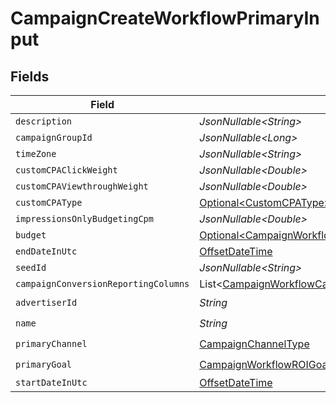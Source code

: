# CampaignCreateWorkflowPrimaryInput


## Fields

| Field                                                                                                                                              | Type                                                                                                                                               | Required                                                                                                                                           | Description                                                                                                                                        |
| -------------------------------------------------------------------------------------------------------------------------------------------------- | -------------------------------------------------------------------------------------------------------------------------------------------------- | -------------------------------------------------------------------------------------------------------------------------------------------------- | -------------------------------------------------------------------------------------------------------------------------------------------------- |
| `description`                                                                                                                                      | *JsonNullable\<String>*                                                                                                                            | :heavy_minus_sign:                                                                                                                                 | N/A                                                                                                                                                |
| `campaignGroupId`                                                                                                                                  | *JsonNullable\<Long>*                                                                                                                              | :heavy_minus_sign:                                                                                                                                 | N/A                                                                                                                                                |
| `timeZone`                                                                                                                                         | *JsonNullable\<String>*                                                                                                                            | :heavy_minus_sign:                                                                                                                                 | N/A                                                                                                                                                |
| `customCPAClickWeight`                                                                                                                             | *JsonNullable\<Double>*                                                                                                                            | :heavy_minus_sign:                                                                                                                                 | N/A                                                                                                                                                |
| `customCPAViewthroughWeight`                                                                                                                       | *JsonNullable\<Double>*                                                                                                                            | :heavy_minus_sign:                                                                                                                                 | N/A                                                                                                                                                |
| `customCPAType`                                                                                                                                    | [Optional\<CustomCPAType>](../../models/components/CustomCPAType.md)                                                                               | :heavy_minus_sign:                                                                                                                                 | N/A                                                                                                                                                |
| `impressionsOnlyBudgetingCpm`                                                                                                                      | *JsonNullable\<Double>*                                                                                                                            | :heavy_minus_sign:                                                                                                                                 | N/A                                                                                                                                                |
| `budget`                                                                                                                                           | [Optional\<CampaignWorkflowBudgetInput>](../../models/components/CampaignWorkflowBudgetInput.md)                                                   | :heavy_minus_sign:                                                                                                                                 | N/A                                                                                                                                                |
| `endDateInUtc`                                                                                                                                     | [OffsetDateTime](https://docs.oracle.com/javase/8/docs/api/java/time/OffsetDateTime.html)                                                          | :heavy_minus_sign:                                                                                                                                 | N/A                                                                                                                                                |
| `seedId`                                                                                                                                           | *JsonNullable\<String>*                                                                                                                            | :heavy_minus_sign:                                                                                                                                 | N/A                                                                                                                                                |
| `campaignConversionReportingColumns`                                                                                                               | List\<[CampaignWorkflowCampaignConversionReportingColumnInput](../../models/components/CampaignWorkflowCampaignConversionReportingColumnInput.md)> | :heavy_minus_sign:                                                                                                                                 | N/A                                                                                                                                                |
| `advertiserId`                                                                                                                                     | *String*                                                                                                                                           | :heavy_check_mark:                                                                                                                                 | N/A                                                                                                                                                |
| `name`                                                                                                                                             | *String*                                                                                                                                           | :heavy_check_mark:                                                                                                                                 | N/A                                                                                                                                                |
| `primaryChannel`                                                                                                                                   | [CampaignChannelType](../../models/components/CampaignChannelType.md)                                                                              | :heavy_check_mark:                                                                                                                                 | N/A                                                                                                                                                |
| `primaryGoal`                                                                                                                                      | [CampaignWorkflowROIGoalInput](../../models/components/CampaignWorkflowROIGoalInput.md)                                                            | :heavy_check_mark:                                                                                                                                 | N/A                                                                                                                                                |
| `startDateInUtc`                                                                                                                                   | [OffsetDateTime](https://docs.oracle.com/javase/8/docs/api/java/time/OffsetDateTime.html)                                                          | :heavy_minus_sign:                                                                                                                                 | N/A                                                                                                                                                |